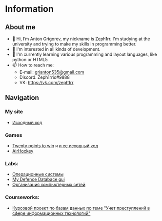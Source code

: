 # Information

## About me

- 👋 Hi, I’m Anton Grigorev, my nickname is Zeph1rr. I'm studying at the university and trying to make my skills in programming better.
- 👀 I'm interested in all kinds of development.
- 🌱 I'm currently learning various programming and layout languages, like python or HTML5
- 📫 How to reach me:
  - E-mail: grianton535@gmail.com
  - Discord: Zeph1rrio#9888
  - VK: https://vk.com/zeph1rr

## Navigation


### My site
- [Исходный код](https://github.com/Zeph1rr/Zeph1rr.local "Исходный код")

### Games
- [Twenty points to win](https://github.com/Zeph1rr/TPTW-Setup "Game") и [и ее исходный код](https://github.com/Zeph1rr/TPTW-Code "Исходный код")
- [AirHockey](https://github.com/Zeph1rr/Airhockey/tree/master "Игра и код")


### Labs:
- [Операционные системы](https://github.com/Zeph1rr/LabsOS "Лабораторные работы по ОС 2 курс РТУ МИРЭА")
- [My Defence Databace gui](https://github.com/Zeph1rr/MyDefence "Все файлы сервера")
- [Организация компьютерных сетей](https://github.com/Zeph1rr/Labs_web "Лабораторные работы по сетям 3 курс РТУ МИРЭА")

### Courseworks:
- [Курсовой проект по базам данных по теме "Учет преступлений в сфере информационных технологий"](https://github.com/Zeph1rr/WebCrime "Курсовой проект по бд")
